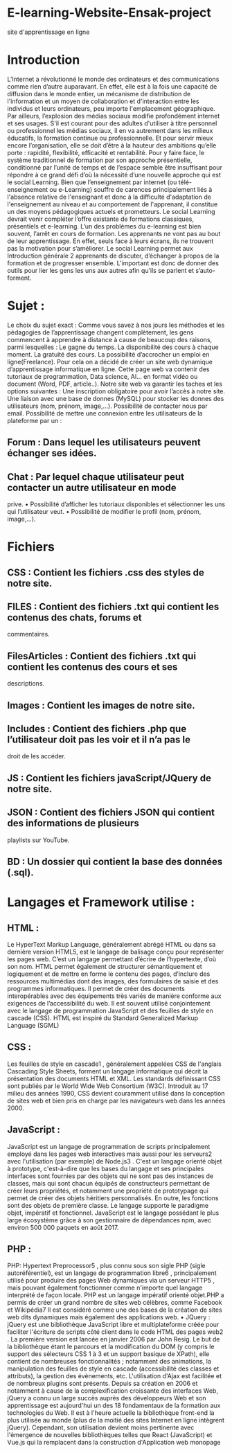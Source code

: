 # E-learning-Website-Ensak-project
site d'apprentissage en ligne
  
# Introduction

L’Internet a révolutionné le monde des ordinateurs et des communications comme rien
d’autre auparavant. En effet, elle est à la fois une capacité de diffusion dans le monde
entier, un mécanisme de distribution de l'information et un moyen de collaboration et
d'interaction entre les individus et leurs ordinateurs, peu importe l'emplacement
géographique. Par ailleurs, l’explosion des médias sociaux modifie profondément internet
et ses usages. S'il est courant pour des adultes d'utiliser à titre personnel ou professionnel
les médias sociaux, il en va autrement dans les milieux éducatifs, la formation continue ou
professionnelle. Et pour servir mieux encore l’organisation, elle se doit d’être à la hauteur
des ambitions qu’elle porte : rapidité, flexibilité, efficacité et rentabilité. Pour y faire face,
le système traditionnel de formation par son approche présentielle, conditionné par
l’unité de temps et de l’espace semble être insuffisant pour répondre à ce grand défi d’où
la nécessité d’une nouvelle approche qui est le social Learning. Bien que l’enseignement
par internet (ou télé-enseignement ou e-Learning) souffre de carences principalement liés
à l'absence relative de l'enseignant et donc à la difficulté d'adaptation de l'enseignement
au niveau et au comportement de l'apprenant, il constitue un des moyens pédagogiques
actuels et prometteurs. Le social Learning devrait venir compléter l’offre existante de
formations classiques, présentiels et e-learning. L’un des problèmes du e-learning est bien
souvent, l’arrêt en cours de formation. Les apprenants ne vont pas au bout de leur
apprentissage. En effet, seuls face à leurs écrans, ils ne trouvent pas la motivation pour
s’améliorer. Le social Learning permet aux Introduction générale 2 apprenants de
discuter, d’échanger à propos de la formation et de progresser ensemble. L’important est
donc de donner des outils pour lier les gens les uns aux autres afin qu’ils se parlent et
s’auto-forment.

# Sujet :

Le choix du sujet exact :
Comme vous savez à nos jours les méthodes et les pédagogies de l’apprentissage
changent complètement, les gens commencent à apprendre à distance à cause de
beaucoup des raisons, parmi lesquelles :
Le gagne du temps.
La disponibilité des cours à chaque moment.
La gratuité des cours.
La possibilité d’accrocher un emploi en ligne(Freelance).
Pour cela on a décidé de créer un site web dynamique d’apprentissage informatique en
ligne.
Cette page web va contenir des tutoriaux de programmation, Data science, AI... en format
vidéo ou document (Word, PDF, article..).
Notre site web va garantir les taches et les options suivantes :
Une inscription obligatoire pour avoir l’accès à notre site.
Une liaison avec une base de donnes (MySQL) pour stocker les donnes des
utilisateurs (nom, prénom, image,…).
Possibilité de contacter nous par email.
Possibilité de mettre une connexion entre les utilisateurs de la plateforme par un :
 ## Forum : Dans lequel les utilisateurs peuvent échanger ses idées.
## Chat : Par lequel chaque utilisateur peut contacter un autre utilisateur en mode
prive.
• Possibilité d’afficher les tutoriaux disponibles et sélectionner les uns qui l’utilisateur
veut.
• Possibilité de modifier le profil (nom, prénom, image,…).

# Fichiers

## CSS : Contient les fichiers .css des styles de notre site.
## FILES : Contient des fichiers .txt qui contient les contenus des chats, forums et
commentaires.
## FilesArticles : Contient des fichiers .txt qui contient les contenus des cours et ses
descriptions.
## Images : Contient les images de notre site.
## Includes : Contient des fichiers .php que l’utilisateur doit pas les voir et il n’a pas le
droit de les accéder.
## JS : Contient les fichiers javaScript/JQuery de notre site.
## JSON : Contient des fichiers JSON qui contient des informations de plusieurs
playlists sur YouTube.
## BD : Un dossier qui contient la base des données (.sql).

# Langages et Framework utilise :

## HTML :
Le HyperText Markup Language, généralement abrégé HTML ou dans sa
dernière version HTML5, est le langage de balisage conçu pour représenter
les pages web. C’est un langage permettant d’écrire de l’hypertexte, d’où
son nom. HTML permet également de structurer sémantiquement et
logiquement et de mettre en forme le contenu des pages, d’inclure
des ressources multimédias dont des images, des formulaires de saisie et
des programmes informatiques. Il permet de créer des
documents interopérables avec des équipements très variés de manière
conforme aux exigences de l’accessibilité du web. Il est souvent utilisé
conjointement avec le langage de programmation JavaScript et des feuilles
de style en cascade (CSS). HTML est inspiré du Standard Generalized
Markup Language (SGML)
## CSS :
Les feuilles de style en cascade1
, généralement appelées CSS de
l'anglais Cascading Style Sheets, forment un langage informatique qui décrit
la présentation des documents HTML et XML. Les standards définissant
CSS sont publiés par le World Wide Web Consortium (W3C). Introduit au 
17
milieu des années 1990, CSS devient couramment utilisé dans la conception
de sites web et bien pris en charge par les navigateurs web dans les années
2000.
## JavaScript :
JavaScript est un langage de programmation de scripts principalement
employé dans les pages web interactives mais aussi pour les serveurs2 avec
l'utilisation (par exemple) de Node.js3
. C'est un langage orienté
objet à prototype, c'est-à-dire que les bases du langage et ses principales
interfaces sont fournies par des objets qui ne sont pas
des instances de classes, mais qui sont chacun équipés
de constructeurs permettant de créer leurs propriétés, et notamment une
propriété de prototypage qui permet de créer des
objets héritiers personnalisés. En outre, les fonctions sont des objets de
première classe. Le langage supporte le paradigme objet, impératif et
fonctionnel. JavaScript est le langage possédant le plus large écosystème
grâce à son gestionnaire de dépendances npm, avec environ 500 000
paquets en août 2017.
## PHP :
PHP: Hypertext Preprocessor5
, plus connu sous son sigle PHP (sigle autoréférentiel), est un langage de programmation libre6
, principalement utilisé
pour produire des pages Web dynamiques via un serveur HTTP5
, mais
pouvant également fonctionner comme n'importe quel langage interprété de
façon locale. PHP est un langage impératif orienté objet.PHP a permis de
créer un grand nombre de sites web célèbres,
comme Facebook et Wikipédia7
Il est considéré comme une des bases de la
création de sites web dits dynamiques mais également des applications web.
• JQuery :
jQuery est une bibliothèque JavaScript libre et multiplateforme créée pour
faciliter l'écriture de scripts côté client dans le code HTML des pages web2
.
La première version est lancée en janvier 2006 par John Resig.
Le but de la bibliothèque étant le parcours et la modification du DOM (y
compris le support des sélecteurs CSS 1 à 3 et un support basique
de XPath), elle contient de nombreuses fonctionnalités ; notamment des
animations, la manipulation des feuilles de style en cascade (accessibilité
des classes et attributs), la gestion des évènements, etc. L'utilisation
d'Ajax est facilitée et de nombreux plugins sont présents.
Depuis sa création en 2006 et notamment à cause de la complexification
croissante des interfaces Web, jQuery a connu un large succès auprès des
développeurs Web et son apprentissage est aujourd'hui un des 
18
fondamentaux de la formation aux technologies du Web. Il est à l'heure
actuelle la bibliothèque front-end la plus utilisée au monde (plus de la moitié
des sites Internet en ligne intègrent jQuery).
Cependant, son utilisation devient moins pertinente avec l'émergence de
nouvelles bibliothèques telles que React (JavaScript) et Vue.js qui la
remplacent dans la construction d'Application web monopage

